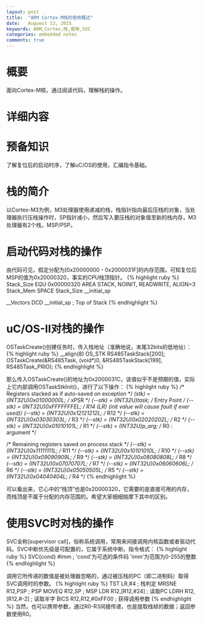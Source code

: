 ```yaml
---
layout: post
title:  "ARM Cortex-M栈的使用概述"
date:   Auguest 13, 2015
keywords: ARM,Cortex,栈,使用,SVC
categories: embedded notes
comments: true
---
```


概要
=====================
面向Cortex-M核，通过阅读代码，理解栈的操作。

详细内容
============
预备知识
=======
了解复位后的启动时序，了解uC/OS的使用，汇编指令基础。

栈的简介
=======
以Cortex-M3为例，M3处理器使用递减的栈，栈指针指向最后压栈的对象，当处理器执行压栈操作时，SP指针减小，然后写入要压栈的对象值至新的栈内存，M3处理器有2个栈，MSP/PSP。

启动代码对栈的操作
============
由代码可见，假定分配为[0x20000000 - 0x2000031F]的内存范围，可知复位后MSP的值为0x20000320，事实的CPU栈顶指针。
{% highlight ruby %}
Stack_Size      EQU     0x00000320
                AREA    STACK, NOINIT, READWRITE, ALIGN=3
Stack_Mem   SPACE  Stack_Size
__initial_sp

__Vectors       DCD     __initial_sp     ; Top of Stack
{% endhighlight %}

uC/OS-II对栈的操作
============
OSTaskCreate()创建任务时，传入栈地址（准确地说，末尾32bits的低地址）：
{% highlight ruby %}
__align(8) OS_STK RS485TaskStack[200];
OSTaskCreate(&RS485Task, (void*)0, &RS485TaskStack[199], RS485Task_PRIO);
{% endhighlight %}

那么传入OSTaskCreate()的地址为0x2000031C，该值似乎不是预期的值，实际上它内部调用OSTaskStkInit()，进行了以下操作：
{% highlight ruby %}
/* Registers stacked as if auto-saved on exception   */
*(stk)    = (INT32U)0x01000000L; /* xPSR          */
*(--stk)  = (INT32U)task;        /* Entry Point   */
*(--stk)  = (INT32U)0xFFFFFFFEL; /* R14 (LR) (init value will cause fault if ever used)*/
*(--stk)  = (INT32U)0x12121212L; /* R12           */
*(--stk)  = (INT32U)0x03030303L; /* R3            */
*(--stk)  = (INT32U)0x02020202L; /* R2            */
*(--stk)  = (INT32U)0x01010101L; /* R1            */
*(--stk)  = (INT32U)p_arg;       /* R0 : argument */

/* Remaining registers saved on process stack */
*(--stk)  = (INT32U)0x11111111L;    /* R11 */
*(--stk)  = (INT32U)0x10101010L;    /* R10 */
*(--stk)  = (INT32U)0x09090909L;    /* R9  */
*(--stk)  = (INT32U)0x08080808L;    /* R8  */
*(--stk)  = (INT32U)0x07070707L;    /* R7  */
*(--stk)  = (INT32U)0x06060606L;    /* R6  */
*(--stk)  = (INT32U)0x05050505L;    /* R5  */
*(--stk)  = (INT32U)0x04040404L;    /* R4  */
{% endhighlight %}

可以看出来，它心中的“栈顶”也是0x20000320，它需要的是直接可用的内存，而栈顶是不属于分配的内存范围的。希望大家细细揣摩下其中的区别。

使用SVC时对栈的操作
============
SVC全称[supervisor call]，俗称系统调用，常用来间接调用内核函数或者驱动代码。SVC中断优先级是可配置的，它属于系统中断。指令格式：
{% highlight ruby %}
SVC{cond} #imm	; 'cond'为可选的条件码 'imm'为范围为0-255的整数
{% endhighlight %}

调用它所传递的数值是被处理器忽略的，通过被压栈的PC（即二进制码）取得SVC调用时的参数。
{% highlight ruby %}
TST     LR,#4                   ; 栈判定
MRSNE   R12,PSP                 ; PSP
MOVEQ   R12,SP                  ; MSP
LDR     R12,[R12,#24]           ; 读取PC
LDRH    R12,[R12,#-2]           ; 读取半字
BICS    R12,R12,#0xFF00         ; 获得调用参数
{% endhighlight %}
当然，也可以携带参数，通过R0-R3间接传递，也是提取栈帧的数据；返回参数使用R0。

